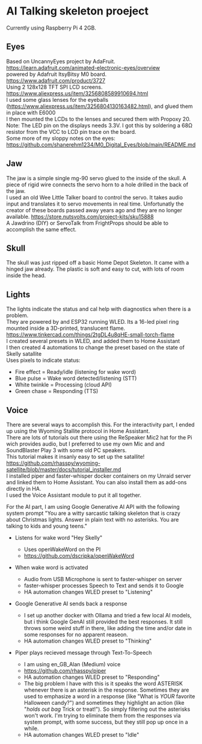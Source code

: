 # AI Talking skeleton proeject

Currently using Raspberry Pi 4 2GB.

## Eyes
Based on UncannyEyes project by AdaFruit. https://learn.adafruit.com/animated-electronic-eyes/overview  
powered by Adafruit ItsyBitsy M0 board. https://www.adafruit.com/product/3727  
Using 2 128x128 TFT SPI LCD screens. https://www.aliexpress.us/item/3256808589910694.html  
I used some glass lenses for the eyeballs (https://www.aliexpress.us/item/3256804130163482.html), and glued them in place with E6000  
I then mounted the LCDs to the lenses and secured them with Propoxy 20.   
Note: The LED pin on the displays needs 3.3V. I got this by soldering a 68Ω resistor from the VCC to LCD pin trace on the board.  
Some more of my sloppy notes on the eyes: https://github.com/shanerehm1234/M0_Digital_Eyes/blob/main/README.md  

## Jaw
The jaw is a simple single mg-90 servo glued to the inside of the skull. A piece of rigid wire connects the servo horn to a hole drilled in the back of the jaw.  
I used an old Wee Little Talker board to control the servo. It takes audio input and translates it to servo movements in real time. Unfortunatly the creator of these boards passed away years ago and they are no longer available.  https://store.nutsvolts.com/project-kits/sku15888  
A Jawdrino (DIY) or ServoTalk from FrightProps should be able to accomplish the same effect.  

## Skull
The skull was just ripped off a basic Home Depot Skeleton. It came with a hinged jaw already. The plastic is soft and easy to cut, with lots of room inside the head. 

## Lights
The lights indicate the status and cal help with diagnostics when there is a problem.   
They are powered by and ESP32 running WLED. Its a 16-led pixel ring mounted inside a 3D-printed, translucent flame.  https://www.tinkercad.com/things/2tgDL4u8qHE-small-torch-flame  
I created several presets in WLED, and added them to Home Assistant  
I then created 4 automations to change the preset based on the state of Skelly satallite  
Uses pixels to indicate status:
- Fire effect = Ready/idle (listening for wake word)
- Blue pulse = Wake word detected/listening (STT)
- White twinkle = Processing (cloud API)
- Green chase = Responding (TTS)

## Voice 
There are several ways to accomplish this. For the interactivity part, I ended up using the Wyoming Stallite protocol in Home Assistant.  
There are lots of tutorials out there using the ReSpeaker Mic2 hat for the Pi wich provides audio, but I preferred to use my own Mic and and SoundBlaster Play 3 with some old PC speakers.  
This tutorial makes it insanly easy to set up the satallite!  https://github.com/rhasspy/wyoming-satellite/blob/master/docs/tutorial_installer.md  
I installed piper and faster-whisper docker containers on my Unraid server and linked them to Home Assistant. You can also install them as add-ons directly in HA.  
I used the Voice Assistant module to put it all together.  

For the AI part, I am using Google Generative AI API with the following system prompt "You are a witty sarcastic talking skeleton that is crazy about Christmas lights. Answer in plain text with no asterisks. 
You are talking to kids and young teens."  

- Listens for wake word "Hey Skelly"
  - Uses openWakeWord on the PI
  - https://github.com/dscripka/openWakeWord

- When wake word is activated
  - Audio from USB Microphone is sent to faster-whisper on server
  - faster-whisper processes Speech to Text and sends it to Google
  - HA automation changes WLED preset to "Listening"

- Google Generative AI sends back a response
  - I set up another docker with Ollama and tried a few local AI models, but i think Google GenAI still provided the best responses. It still throws some weird stuff in there, like adding the time and/or date in some responses for no apparent reaseon.
  - HA automation changes WLED preset to "Thinking"

- Piper plays recieved message through Text-To-Speech
  - I am using en_GB_Alan (Medium) voice
  - https://github.com/rhasspy/piper
  - HA automation changes WLED preset to "Responding"
  - The big problem I have with this is it speaks the word ASTERISK whenever there is an asterisk in the response. Sometimes they are used to emphasize a word in a response (like "What is *YOUR* favorite Halloween candy?") and sometimes they highlight an action (like "*holds out bag* Trick or treat!"). So simply filtering out the asterisks won't work. I'm trying to eliminate them from the responses via system prompt, with some success, but they still pop up once in a while.
  - HA automation changes WLED preset to "Idle"
